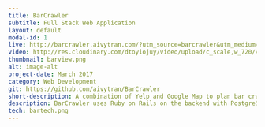 ```yaml
---
title: BarCrawler
subtitle: Full Stack Web Application
layout: default
modal-id: 1
live: http://barcrawler.aivytran.com/?utm_source=barcrawler&utm_medium=portfolio
video: http://res.cloudinary.com/dtoyiojuy/video/upload/c_scale,w_720/v1492658882/barcrawler_h8snjc.mp4
thumbnail: barview.png
alt: image-alt
project-date: March 2017
category: Web Development
git: https://github.com/aivytran/BarCrawler
short-description: A combination of Yelp and Google Map to plan bar crawl route. Perfect for a night out!
description: BarCrawler uses Ruby on Rails on the backend with PostgreSQL database and ReactJS with Redux architectural framework on the frontend. <br/><br/> Users can search for bars in specific locations and view individual bars with reviews, hours, and ratings. The map is interactive. When users adjust the map to a new location, a new set of bars will be rendered. Users can select bars and a walking route between the bars will be generated. The route will display the distance and duration between the bars. Users can edit and save the route. BarCrawler is designed to be user-friendly. Users have choices to use the side column to view bars or toggle off the side column and use the map itself to search for and view bars. When users hover over a bar on the side column, its matching marker on the map will bounce. It helps users easily navigate the bars. All data in BarCrawler is fetched from Yelp and Google APIs so they are reliable and up-to-date. <br/><br/>Now what are you waiting for? Check it out and make plans for this weekend!
tech: bartech.png
---
```

